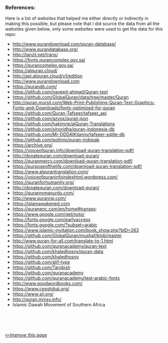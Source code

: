 ### References:

Here is a list of websites that helped me either directly or indirectly in making this possible, but please note that I did source the data from all the websites given below, only some websites were used to get the data for this repo:

- http://www.qurandownload.com/quran-database/
- http://www.qurandatabase.org/
- http://tanzil.net/trans/
- https://fonts.qurancomplex.gov.sa/
- https://qurancomplex.gov.sa/
- https://alquran.cloud/
- http://api.alquran.cloud/v1/edition
- http://www.qurandownload.com
- https://qurandb.com/
- https://github.com/naveed-ahmad/Quran-text
- https://github.com/GlobalQuran/data/tree/master/Quran
- http://quran.mursil.com/Web-Print-Publishing-Quran-Text-Graphics-Fonts-and-Downloads/fonts-optimized-for-quran
- https://github.com/Quran-Tafseer/tafseer_api
- https://github.com/azvox/quran.json
- https://github.com/hakimrie/alQuran-Translations
- https://github.com/sinoridha/quran-indonesia-db
- https://github.com/Mr-DDDAlKilanny/tafseer-sqlite-db
- https://github.com/pollmix/quran-indopak
- https://archive.org/
- https://voiceofquran.info/download-quran-translation-pdf/
- http://donatequran.com/download-quran/
- https://quranmercy.com/download-quran-translation-pdf/
- https://purposeofthelife.com/download-quran-translation-pdf/
- https://www.alqurantranslation.com/
- https://voiceofquraninfoindexhtml.wordpress.com/
- https://quranforhumanity.org/
- http://donatequran.com/download-quran/
- https://quranromanurdu.com/
- http://www.quranraj.com/
- https://islamawakened.com
- https://quranenc.com/en/home#transes:
- https://www.google.com/get/noto/
- https://fonts.google.com/earlyaccess
- https://fonts.google.com/?subset=arabic
- https://www.islamic-invitation.com/book_show.php?bID=263
- https://github.com/GlobalQuran/mushaf/blob/master
- http://www.quran-for-all.com/translate-tg-1.html
- https://github.com/quranacademy/quran-text
- https://github.com/khaledhosny/quran-data
- https://github.com/khaledhosny
- https://github.com/alif-type
- https://github.com/Tarobish
- https://github.com/quranacademy
- https://github.com/quranacademy/test-arabic-fonts
- http://www.goodwordbooks.com/
- https://www.cpsglobal.org/
- https://www.sil.org/
- http://quran.mmsy.info/
- Islamic Dawah Movement of Southern Africa

<br>
<br>
<br>

[:pencil2:*Improve this page*](https://github.com/fawazahmed0/quran-api/edit/1/References.md)

